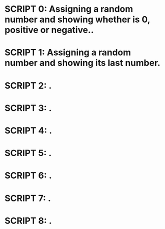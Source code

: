 # SCRIPT 0: Assigning a random number and showing whether is 0, positive or negative..
# SCRIPT 1: Assigning a random number and showing its last number.
# SCRIPT 2: .
# SCRIPT 3: .
# SCRIPT 4: .
# SCRIPT 5: .
# SCRIPT 6: .
# SCRIPT 7: .
# SCRIPT 8: . 
